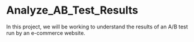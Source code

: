 # Analyze_AB_Test_Results
In this project, we will be working to understand the results of an A/B test run by an e-commerce website. 
